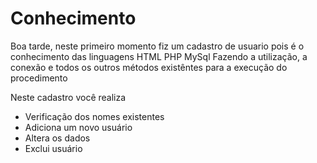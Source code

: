 # Conhecimento
Boa tarde, neste primeiro momento fiz um cadastro de usuario
pois é o conhecimento das linguagens 
HTML
PHP
MySql
Fazendo a utilização, a conexão e todos os outros métodos 
existêntes para a execução do procedimento

Neste cadastro você realiza

- Verificação dos nomes existentes
- Adiciona um novo usuário
- Altera os dados
- Exclui usuário
